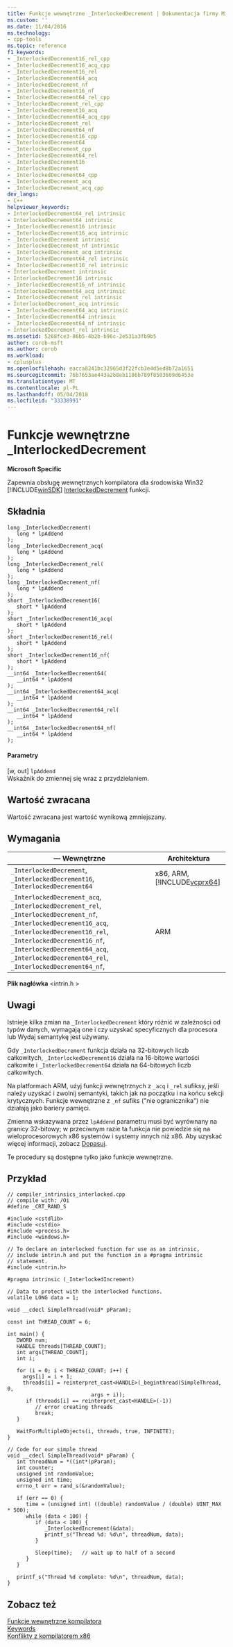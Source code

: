 ```yaml
---
title: Funkcje wewnętrzne _InterlockedDecrement | Dokumentacja firmy Microsoft
ms.custom: ''
ms.date: 11/04/2016
ms.technology:
- cpp-tools
ms.topic: reference
f1_keywords:
- _InterlockedDecrement16_rel_cpp
- _InterlockedDecrement16_acq_cpp
- _InterlockedDecrement16_rel
- _InterlockedDecrement64_acq
- _InterlockedDecrement_nf
- _InterlockedDecrement16_nf
- _InterlockedDecrement64_rel_cpp
- _InterlockedDecrement_rel_cpp
- _InterlockedDecrement16_acq
- _InterlockedDecrement64_acq_cpp
- _InterlockedDecrement_rel
- _InterlockedDecrement64_nf
- _InterlockedDecrement16_cpp
- _InterlockedDecrement64
- _InterlockedDecrement_cpp
- _InterlockedDecrement64_rel
- _InterlockedDecrement16
- _InterlockedDecrement
- _InterlockedDecrement64_cpp
- _InterlockedDecrement_acq
- _InterlockedDecrement_acq_cpp
dev_langs:
- C++
helpviewer_keywords:
- InterlockedDecrement64_rel intrinsic
- InterlockedDecrement64 intrinsic
- _InterlockedDecrement16 intrinsic
- _InterlockedDecrement16_acq intrinsic
- _InterlockedDecrement intrinsic
- _InterlockedDecrement_nf intrinsic
- _InterlockedDecrement_acq intrinsic
- _InterlockedDecrement64_rel intrinsic
- _InterlockedDecrement16_rel intrinsic
- InterlockedDecrement intrinsic
- InterlockedDecrement16 intrinsic
- _InterlockedDecrement16_nf intrinsic
- InterlockedDecrement64_acq intrinsic
- _InterlockedDecrement_rel intrinsic
- InterlockedDecrement_acq intrinsic
- _InterlockedDecrement64_acq intrinsic
- _InterlockedDecrement64 intrinsic
- _InterlockedDecrement64_nf intrinsic
- InterlockedDecrement_rel intrinsic
ms.assetid: 5268fce3-86b5-4b2b-b96c-2e531a3fb9b5
author: corob-msft
ms.author: corob
ms.workload:
- cplusplus
ms.openlocfilehash: eacca8241bc32965d3f22fcb3e4d5ed8b72a1651
ms.sourcegitcommit: 76b7653ae443a2b8eb1186b789f8503609d6453e
ms.translationtype: MT
ms.contentlocale: pl-PL
ms.lasthandoff: 05/04/2018
ms.locfileid: "33338991"
---
```

# <a name="interlockeddecrement-intrinsic-functions"></a>Funkcje wewnętrzne _InterlockedDecrement
**Microsoft Specific**  
  
 Zapewnia obsługę wewnętrznych kompilatora dla środowiska Win32 [!INCLUDE[winSDK](../atl/includes/winsdk_md.md)] [InterlockedDecrement](http://msdn.microsoft.com/library/ms683580.aspx) funkcji.  
  
## <a name="syntax"></a>Składnia  
  
```  
long _InterlockedDecrement(  
   long * lpAddend  
);  
long _InterlockedDecrement_acq(  
   long * lpAddend  
);  
long _InterlockedDecrement_rel(  
   long * lpAddend  
);  
long _InterlockedDecrement_nf(  
   long * lpAddend  
);  
short _InterlockedDecrement16(  
   short * lpAddend  
);  
short _InterlockedDecrement16_acq(  
   short * lpAddend  
);  
short _InterlockedDecrement16_rel(  
   short * lpAddend  
);  
short _InterlockedDecrement16_nf(  
   short * lpAddend  
);  
__int64 _InterlockedDecrement64(  
   __int64 * lpAddend  
);  
__int64 _InterlockedDecrement64_acq(  
   __int64 * lpAddend  
);  
__int64 _InterlockedDecrement64_rel(  
   __int64 * lpAddend  
);   
__int64 _InterlockedDecrement64_nf(  
   __int64 * lpAddend  
);  
```  
  
#### <a name="parameters"></a>Parametry  
 [w, out] `lpAddend`  
 Wskaźnik do zmiennej się wraz z przydzielaniem.  
  
## <a name="return-value"></a>Wartość zwracana  
 Wartość zwracana jest wartość wynikową zmniejszany.  
  
## <a name="requirements"></a>Wymagania  
  
|— Wewnętrzne|Architektura|  
|---------------|------------------|  
|`_InterlockedDecrement`, `_InterlockedDecrement16`, `_InterlockedDecrement64`|x86, ARM, [!INCLUDE[vcprx64](../assembler/inline/includes/vcprx64_md.md)]|  
|`_InterlockedDecrement_acq`, `_InterlockedDecrement_rel`, `_InterlockedDecrement_nf`, `_InterlockedDecrement16_acq`, `_InterlockedDecrement16_rel`, `_InterlockedDecrement16_nf`, `_InterlockedDecrement64_acq`, `_InterlockedDecrement64_rel`, `_InterlockedDecrement64_nf`,|ARM|  
  
 **Plik nagłówka** \<intrin.h >  
  
## <a name="remarks"></a>Uwagi  
 Istnieje kilka zmian na `_InterlockedDecrement` który różnić w zależności od typów danych, wymagają one i czy uzyskać specyficznych dla procesora lub Wydaj semantykę jest używany.  
  
 Gdy `_InterlockedDecrement` funkcja działa na 32-bitowych liczb całkowitych, `_InterlockedDecrement16` działa na 16-bitowe wartości całkowite i `_InterlockedDecrement64` działa na 64-bitowych liczb całkowitych.  
  
 Na platformach ARM, użyj funkcji wewnętrznych z `_acq` i `_rel` sufiksy, jeśli należy uzyskać i zwolnij semantyki, takich jak na początku i na końcu sekcji krytycznych. Funkcje wewnętrzne z `_nf` sufiks ("nie ogranicznika") nie działają jako bariery pamięci.  
  
 Zmienna wskazywana przez `lpAddend` parametru musi być wyrównany na granicy 32-bitowy; w przeciwnym razie ta funkcja nie powiedzie się na wieloprocesorowych x86 systemów i systemy innych niż x86. Aby uzyskać więcej informacji, zobacz [Dopasuj](../cpp/align-cpp.md).  
  
 Te procedury są dostępne tylko jako funkcje wewnętrzne.  
  
## <a name="example"></a>Przykład  
  
```  
// compiler_intrinsics_interlocked.cpp  
// compile with: /Oi  
#define _CRT_RAND_S  
  
#include <cstdlib>  
#include <cstdio>  
#include <process.h>  
#include <windows.h>  
  
// To declare an interlocked function for use as an intrinsic,  
// include intrin.h and put the function in a #pragma intrinsic   
// statement.  
#include <intrin.h>  
  
#pragma intrinsic (_InterlockedIncrement)  
  
// Data to protect with the interlocked functions.  
volatile LONG data = 1;  
  
void __cdecl SimpleThread(void* pParam);  
  
const int THREAD_COUNT = 6;  
  
int main() {  
   DWORD num;  
   HANDLE threads[THREAD_COUNT];  
   int args[THREAD_COUNT];  
   int i;  
  
   for (i = 0; i < THREAD_COUNT; i++) {  
     args[i] = i + 1;  
     threads[i] = reinterpret_cast<HANDLE>(_beginthread(SimpleThread, 0,   
                           args + i));  
      if (threads[i] == reinterpret_cast<HANDLE>(-1))  
         // error creating threads  
         break;  
   }  
  
   WaitForMultipleObjects(i, threads, true, INFINITE);  
}  
  
// Code for our simple thread  
void __cdecl SimpleThread(void* pParam) {  
   int threadNum = *((int*)pParam);  
   int counter;  
   unsigned int randomValue;  
   unsigned int time;  
   errno_t err = rand_s(&randomValue);  
  
   if (err == 0) {  
      time = (unsigned int) ((double) randomValue / (double) UINT_MAX * 500);  
      while (data < 100) {  
         if (data < 100) {  
            _InterlockedIncrement(&data);  
            printf_s("Thread %d: %d\n", threadNum, data);  
         }  
  
         Sleep(time);   // wait up to half of a second  
      }  
   }  
  
   printf_s("Thread %d complete: %d\n", threadNum, data);  
}  
```  
  
## <a name="see-also"></a>Zobacz też  
 [Funkcje wewnętrzne kompilatora](../intrinsics/compiler-intrinsics.md)   
 [Keywords](../cpp/keywords-cpp.md)   
 [Konflikty z kompilatorem x86](../build/conflicts-with-the-x86-compiler.md)